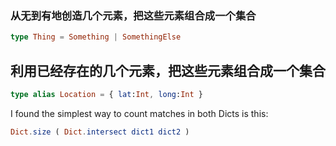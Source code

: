 



### 从无到有地创造几个元素，把这些元素组合成一个集合



```elm
type Thing = Something | SomethingElse

```



## 利用已经存在的几个元素，把这些元素组合成一个集合



```elm
type alias Location = { lat:Int, long:Int }
```





I found the simplest way to count matches in both Dicts is this:

```elm
Dict.size ( Dict.intersect dict1 dict2 )
```







